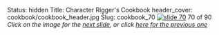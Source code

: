 Status: hidden
Title: Character Rigger's Cookbook
header_cover: cookbook/cookbook_header.jpg
Slug: cookbook_70
[![slide 70](https://dl.dropboxusercontent.com/u/2977490/presentations/cookbook/img70.jpg)](cookbook_71)
70 of 90
_Click on the image for the [next slide](cookbook_71), or click [here for the previous one](cookbook_69)_
